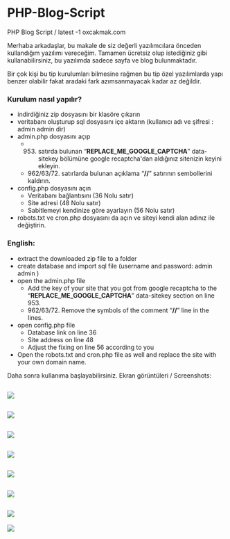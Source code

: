 # PHP-Blog-Script
PHP Blog Script / latest -1 oxcakmak.com


Merhaba arkadaşlar, bu makale de siz değerli yazılımcılara önceden kullandığım yazılımı vereceğim. Tamamen ücretsiz olup istediğiniz gibi kullanabilirsiniz, bu yazılımda sadece sayfa ve blog bulunmaktadır.

Bir çok kişi bu tip kurulumları bilmesine rağmen bu tip özel yazılımlarda yapı benzer olabilir fakat aradaki fark azımsanmayacak kadar az değildir.

### Kurulum nasıl yapılır?

-   indirdiğiniz zip dosyasını bir klasöre çıkarın
-   veritabanı oluşturup sql dosyasını içe aktarın (kullanıcı adı ve şifresi : admin admin dir)
-   admin.php dosyasını açıp
    -   953. satırda bulunan “**REPLACE_ME_GOOGLE_CAPTCHA**” data-sitekey bölümüne google recaptcha'dan aldığınız sitenizin keyini ekleyin.
    -   962/63/72. satırlarda bulunan açıklama “**//**” satırının sembollerini kaldırın.
-   config.php dosyasını açın
    -   Veritabanı bağlantısını (36 Nolu satır)
    -   Site adresi (48 Nolu satır)
    -   Sabitlemeyi kendinize göre ayarlayın (56 Nolu satır)
-   robots.txt ve cron.php dosyasını da açın ve siteyi kendi alan adınız ile değiştirin.

### English:
-   extract the downloaded zip file to a folder
-   create database and import sql file (username and password: admin admin )
-   open the admin.php file
     -   Add the key of your site that you got from google recaptcha to the “**REPLACE_ME_GOOGLE_CAPTCHA**” data-sitekey section on line 953.
     -   962/63/72. Remove the symbols of the comment “**//**” line in the lines.
-   open config.php file
     -   Database link on line 36
     -   Site address on line 48
     -   Adjust the fixing on line 56 according to you
-   Open the robots.txt and cron.php file as well and replace the site with your own domain name.

Daha sonra kullanıma başlayabilirsiniz. Ekran görüntüleri / Screenshots:

![](https://oxcakmak.com/assets/uploads/20230311/a5c7e60ad3a9dd5f28e7a6f2179d40168998ace6.jpg)
-
![](https://oxcakmak.com/assets/uploads/20230311/39ce54bf203b221a02866bca2059bd3acd0a3949.jpg)
-
![](https://oxcakmak.com/assets/uploads/20230311/cd3dde026cd67cd43a06bc153a62fa25290538ee.jpg)
-
![](https://oxcakmak.com/assets/uploads/20230311/b71878e75b4d9bdccec8bd5bc66122a08b18333a.jpg)
-
![](https://oxcakmak.com/assets/uploads/20230311/bb5bd2d850846395f7998c19a18bb7e210f0e60a.jpg)
-
![](https://oxcakmak.com/assets/uploads/20230311/fc6a2a3324607d182c55e32692de412bb986de2d.jpg)
-
![](https://oxcakmak.com/assets/uploads/20230311/3b6ebf191240feedcccee8a9bbd85d0cbbac3511.jpg)
-
![](https://oxcakmak.com/assets/uploads/20230311/b0cd1d660484e82fde755fa37b701d598fe0d74a.jpg)
